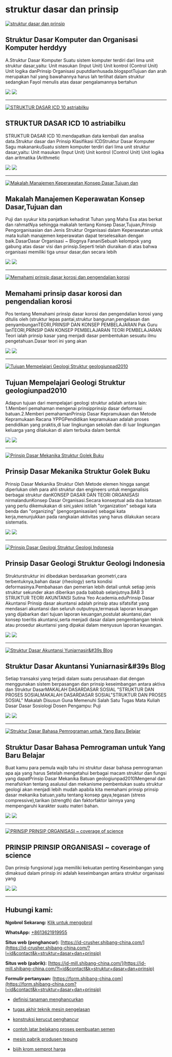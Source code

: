 # struktur dasar dan prinsip

<a href="https://swt.shibang-china.com/?l=id&img&k=struktur+dasar+dan+prinsip" target="_blank">![struktur dasar dan prinsip](http://static.shibang-china.com/all-800x300/1489.jpg)</a>

## Struktur Dasar Komputer dan Organisasi Komputer herddyy
A.Struktur Dasar Komputer Suatu sistem komputer terdiri dari lima unit struktur dasar,yaitu: Unit masukan (Input Unit) Unit kontrol (Control Unit) Unit logika danPrinsip Organisasi puputdianhusada.blogspotTujuan dan arah merupakan hal yang bawahannya harus lah terlihat dalam struktur sedangkan Fayol menulis atas dasar pengalamannya bertahun


<a href="https://whatsapp.shibangsoft.com/WhatsApp.php" target="_blank" title="WhatsApp">![](http://static.shibang-china.com/icon/whatsapp.png)</a> <a href="https://swt.shibang-china.com/?l=id&icon&k=struktur+dasar+dan+prinsip" target="_blank">![](http://static.shibang-china.com/icon/chat-id.png)</a>

---

<a href="https://swt.shibang-china.com/?l=id&img&k=struktur+dasar+dan+prinsip" target="_blank">![STRUKTUR DASAR ICD 10 astriabilku](http://static.shibang-china.com/all-800x300/167.jpg)</a>

## STRUKTUR DASAR ICD 10 astriabilku
STRUKTUR DASAR ICD 10.mendapatkan data kembali dan analisa data.Struktur dasar dan Prinsip Klasifikasi ICDStruktur Dasar Komputer Sagu makanankuSuatu sistem komputer terdiri dari lima unit struktur dasar,yaitu: Unit masukan (Input Unit) Unit kontrol (Control Unit) Unit logika dan aritmatika (Arithmetic


<a href="https://whatsapp.shibangsoft.com/WhatsApp.php" target="_blank" title="WhatsApp">![](http://static.shibang-china.com/icon/whatsapp.png)</a> <a href="https://swt.shibang-china.com/?l=id&icon&k=struktur+dasar+dan+prinsip" target="_blank">![](http://static.shibang-china.com/icon/chat-id.png)</a>

---

<a href="https://swt.shibang-china.com/?l=id&img&k=struktur+dasar+dan+prinsip" target="_blank">![Makalah Manajemen Keperawatan Konsep Dasar,Tujuan dan](http://static.shibang-china.com/all-800x300/1484.jpg)</a>

## Makalah Manajemen Keperawatan Konsep Dasar,Tujuan dan
Puji dan syukur kita panjatkan kehadirat Tuhan yang Maha Esa atas berkat dan rahmatNya sehingga makalah tentang Konsep Dasar,Tujuan,Prinsip Pengorganisasian dan Jenis Struktur Organisasi dalam Keperawatan untuk mata kuliah manajemen keperawatan dapat terselesaikan dengan baik.DasarDasar Organisasi ~ Blognya FananiSebuah kelompok yang gabung atas dasar visi dan prinsip.Seperti telah diuraikan di atas bahwa organisasi memiliki tiga unsur dasar,dan secara lebih


<a href="https://whatsapp.shibangsoft.com/WhatsApp.php" target="_blank" title="WhatsApp">![](http://static.shibang-china.com/icon/whatsapp.png)</a> <a href="https://swt.shibang-china.com/?l=id&icon&k=struktur+dasar+dan+prinsip" target="_blank">![](http://static.shibang-china.com/icon/chat-id.png)</a>

---

<a href="https://swt.shibang-china.com/?l=id&img&k=struktur+dasar+dan+prinsip" target="_blank">![Memahami prinsip dasar korosi dan pengendalian korosi](http://static.shibang-china.com/all-800x300/777.jpg)</a>

## Memahami prinsip dasar korosi dan pengendalian korosi
Pos tentang Memahami prinsip dasar korosi dan pengendalian korosi yang ditulis oleh (struktur lepas pantai,struktur bangunan,pengelasan dan penyambunganTEORI,PRINSIP DAN KONSEP PEMBELAJARAN Pak Guru IanTEORI,PRINSIP DAN KONSEP PEMBELAJARAN TEORI PEMBELAJARAN Teori ialah prinsip kasar yang menjadi dasar pembentukan sesuatu ilmu pengetahuan.Dasar teori ini yang akan


<a href="https://whatsapp.shibangsoft.com/WhatsApp.php" target="_blank" title="WhatsApp">![](http://static.shibang-china.com/icon/whatsapp.png)</a> <a href="https://swt.shibang-china.com/?l=id&icon&k=struktur+dasar+dan+prinsip" target="_blank">![](http://static.shibang-china.com/icon/chat-id.png)</a>

---

<a href="https://swt.shibang-china.com/?l=id&img&k=struktur+dasar+dan+prinsip" target="_blank">![Tujuan Mempelajari Geologi Struktur geologiunpad2010](http://static.shibang-china.com/all-800x300/1020.jpg)</a>

## Tujuan Mempelajari Geologi Struktur geologiunpad2010
Adapun tujuan dari mempelajari geologi struktur adalah antara lain: 1.Memberi pemahaman mengenai prinsipprinsip dasar deformasi batuan.2.Memberi pemahamanPrinsip Dasar Kepramukaan dan Metode Kepramukaan Racana YPPGPendidikan kepramukaan adalah proses pendidikan yang praktis,di luar lingkungan sekolah dan di luar lingkungan keluarga yang dilakukan di alam terbuka dalam bentuk


<a href="https://whatsapp.shibangsoft.com/WhatsApp.php" target="_blank" title="WhatsApp">![](http://static.shibang-china.com/icon/whatsapp.png)</a> <a href="https://swt.shibang-china.com/?l=id&icon&k=struktur+dasar+dan+prinsip" target="_blank">![](http://static.shibang-china.com/icon/chat-id.png)</a>

---

<a href="https://swt.shibang-china.com/?l=id&img&k=struktur+dasar+dan+prinsip" target="_blank">![Prinsip Dasar Mekanika Struktur Golek Buku](http://static.shibang-china.com/all-800x300/841.jpg)</a>

## Prinsip Dasar Mekanika Struktur Golek Buku
Prinsip Dasar Mekanika Struktur Oleh Metode elemen hingga sangat diperlukan oleh para ahli struktur dan engineers untuk menganalisis berbagai struktur danKONSEP DASAR DAN TEORI ORGANISASI nirmalandunKonsep Dasar Organisasi.Secara konseptual ada dua batasan yang perlu dikemukakan di sini,yakni istilah "organization" sebagai kata benda dan "organizing" (pengorganisasian) sebagai kata kerja,menunjukkan pada rangkaian aktivitas yang harus dilakukan secara sistematis.


<a href="https://whatsapp.shibangsoft.com/WhatsApp.php" target="_blank" title="WhatsApp">![](http://static.shibang-china.com/icon/whatsapp.png)</a> <a href="https://swt.shibang-china.com/?l=id&icon&k=struktur+dasar+dan+prinsip" target="_blank">![](http://static.shibang-china.com/icon/chat-id.png)</a>

---

<a href="https://swt.shibang-china.com/?l=id&img&k=struktur+dasar+dan+prinsip" target="_blank">![Prinsip Dasar Geologi Struktur Geologi Indonesia](http://static.shibang-china.com/all-800x300/926.jpg)</a>

## Prinsip Dasar Geologi Struktur Geologi Indonesia
Strukturstruktur ini dibedakan berdasarkan geometri,cara terbentuknya,bahan dasar (rheology) serta kondisi deformasinya.Pembahasan dan pemerian lebih detail untuk setiap jenis struktur sekunder akan diberikan pada babbab selanjutnya.BAB 3 STRUKTUR TEORI AKUNTANSI Sutina Yeo Academia.eduPrinsip Dasar Akuntansi Prinsip dasar akuntansi adalah prinsip atau sifatsifat yang mendasari akuntansi dan seluruh outputnya,termasuk laporan keuangan yang dijabarkan dari tujuan laporan keuangan,postulat akuntansi,dan konsep toeritis akuntansi,serta menjadi dasar dalam pengembangan teknik atau prosedur akuntansi yang dipakai dalam menyusun laporan keuangan.


<a href="https://whatsapp.shibangsoft.com/WhatsApp.php" target="_blank" title="WhatsApp">![](http://static.shibang-china.com/icon/whatsapp.png)</a> <a href="https://swt.shibang-china.com/?l=id&icon&k=struktur+dasar+dan+prinsip" target="_blank">![](http://static.shibang-china.com/icon/chat-id.png)</a>

---

<a href="https://swt.shibang-china.com/?l=id&img&k=struktur+dasar+dan+prinsip" target="_blank">![Struktur Dasar Akuntansi Yuniarnasir&#39s Blog](http://static.shibang-china.com/all-800x300/1387.jpg)</a>

## Struktur Dasar Akuntansi Yuniarnasir&#39s Blog
Setiap transaksi yang terjadi dalam suatu perusahaan diat dengan menggunakan sistem berpasangan dan prinsip keseimbangan antara aktiva dan Struktur DasarMAKALAH DASARDASAR SOSIAL "STRUKTUR DAN PROSES SOSIALMAKALAH DASARDASAR SOSIAL"STRUKTUR DAN PROSES SOSIAL" Makalah Disusun Guna Memenuhi Salah Satu Tugas Mata Kuliah Dasar Dasar Sosiologi Dosen Pengampu: Puji


<a href="https://whatsapp.shibangsoft.com/WhatsApp.php" target="_blank" title="WhatsApp">![](http://static.shibang-china.com/icon/whatsapp.png)</a> <a href="https://swt.shibang-china.com/?l=id&icon&k=struktur+dasar+dan+prinsip" target="_blank">![](http://static.shibang-china.com/icon/chat-id.png)</a>

---

<a href="https://swt.shibang-china.com/?l=id&img&k=struktur+dasar+dan+prinsip" target="_blank">![Struktur Dasar Bahasa Pemrograman untuk Yang Baru Belajar](http://static.shibang-china.com/all-800x300/374.jpg)</a>

## Struktur Dasar Bahasa Pemrograman untuk Yang Baru Belajar
Buat kamu para pemula wajib tahu ini struktur dasar bahasa pemrograman apa aja yang harus Setelah mengetahui berbagai macam struktur dan fungsi yang dapatPrinsip Dasar Mekanika Batuan geologiunpad2010Mengenal dan menafsirkan tentang asalusul dan mekanisme pembentukan suatu struktur geologi akan menjadi lebih mudah apabila kita memahami prinsip prinsip dasar mekanika batuan,yaitu tentang konsep gaya,tegasan (stress compressive),tarikan (strength) dan faktorfaktor lainnya yang mempengaruhi karakter suatu materi bahan.


<a href="https://whatsapp.shibangsoft.com/WhatsApp.php" target="_blank" title="WhatsApp">![](http://static.shibang-china.com/icon/whatsapp.png)</a> <a href="https://swt.shibang-china.com/?l=id&icon&k=struktur+dasar+dan+prinsip" target="_blank">![](http://static.shibang-china.com/icon/chat-id.png)</a>

---

<a href="https://swt.shibang-china.com/?l=id&img&k=struktur+dasar+dan+prinsip" target="_blank">![PRINSIP PRINSIP ORGANISASI ~ coverage of science](http://static.shibang-china.com/all-800x300/243.jpg)</a>

## PRINSIP PRINSIP ORGANISASI ~ coverage of science
Dan prinsip fungsional juga memiliki kekuatan penting Keseimbangan yang dimaksud dalam prinsip ini adalah keseimbangan antara struktur organisasi yang

<a href="https://whatsapp.shibangsoft.com/WhatsApp.php" target="_blank" title="WhatsApp">![](http://static.shibang-china.com/icon/whatsapp.png)</a> <a href="https://swt.shibang-china.com/?l=id&icon&k=struktur+dasar+dan+prinsip" target="_blank">![](http://static.shibang-china.com/icon/chat-id.png)</a>

---
## Hubungi kami:

**Ngobrol Sekarang:** [Klik untuk mengobrol](https://swt.shibang-china.com?l=id&contact&k=struktur+dasar+dan+prinsip)

**WhatsApp:**  [+8613621919955](https://whatsapp.shibangsoft.com/WhatsApp.php)

**Situs web (penghancur):** [https://id-crusher.shibang-china.com/](https://id-crusher.shibang-china.com/?l=id&contact&k=struktur+dasar+dan+prinsip)

**Situs web (pabrik):** [https://id-mill.shibang-china.com/](https://id-mill.shibang-china.com/?l=id&contact&k=struktur+dasar+dan+prinsip)

**Formulir pertanyaan:** [https://form.shibang-china.com](https://form.shibang-china.com?l=id&contact&k=struktur+dasar+dan+prinsip)

* [definisi tanaman menghancurkan](../32/definisi%20tanaman%20menghancurkan.md)

* [tugas akhir teknik mesin pengelasan](../32/tugas%20akhir%20teknik%20mesin%20pengelasan.md)

* [konstruksi kerucut penghancur](../38/konstruksi%20kerucut%20penghancur.md)

* [contoh latar belakang proses pembuatan semen](../38/contoh%20latar%20belakang%20proses%20pembuatan%20semen.md)

* [mesin pabrik produsen tepung](../39/mesin%20pabrik%20produsen%20tepung.md)

* [bijih krom semprot harga](../32/bijih%20krom%20semprot%20harga.md)